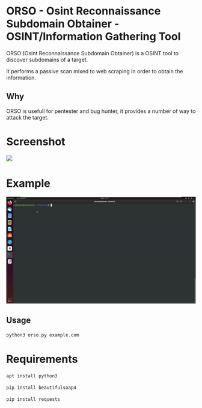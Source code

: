 # ORSO - Osint Reconnaissance Subdomain Obtainer - OSINT/Information Gathering Tool

ORSO (Osint Reconnaissance Subdomain Obtainer) is a OSINT tool to discover subdomains of a target.

It performs a passive scan mixed to web scraping in order to obtain the information.

## Why

ORSO is usefull for pentester and bug hunter, it provides a number of way to attack the target.

# Screenshot

![](https://github.com/MrSaighnal/ORSO/blob/master/images/screen.gif)

# Example

![](https://github.com/MrSaighnal/ORSO/blob/master/images/usage.gif)



## Usage

`python3 orso.py example.com`

# Requirements

`apt install python3`

`pip install beautifulsoap4`

`pip install requests`
